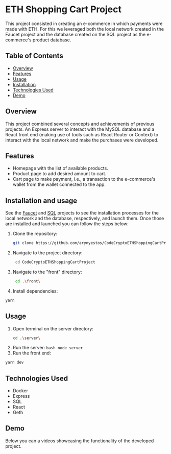 # ETH Shopping Cart Project

This project consisted in creating an e-commerce in which payments were made with ETH. For this we leveraged both the local network created in the Faucet project and the database created on the SQL project as the e-commerce's product database.

## Table of Contents
- [Overview](#overview)
- [Features](#features)
- [Usage](#usage)
- [Installation](#installation)
- [Technologies Used](#technologies-used)
- [Demo](#demo)

## Overview

This project combined several concepts and achievements of previous projects. An Express server to interact with the MySQL database and a React front end (making use of tools such as React Router or Context) to interact with the local network and make the purchases were developed.

## Features

- Homepage with the list of available products.
- Product page to add desired amount to cart.
- Cart page to make payment, i.e., a transaction to the e-commerce's wallet from the wallet connected to the app.

## Installation and usage

See the [Faucet](https://github.com/arynyestos/CodeCryptoFaucetProject) and [SQL](https://github.com/arynyestos/CodeCryptoSqlProject) projects to see the installation processes for the local network and the database, respectively, and launch them. Once those are installed and launched you can follow the steps below:

1. Clone the repository:

   ```bash
   git clone https://github.com/arynyestos/CodeCryptoETHShoppingCartProject.git
   ```

2. Navigate to the project directory:

   ```bash
    cd CodeCryptoETHShoppingCartProject
   ```

3. Navigate to the "front" directory:

   ```bash
    cd .\front\
   ```
   
4. Install dependencies:
```bash
yarn
```
  
   
     
## Usage
   
1. Open terminal on the server directory:
   ```bash
   cd .\server\  
   ```
2. Run the server:
       ```bash
        node server 
       ```
3. Run the front end:
```bash
yarn dev
```

## Technologies Used
- Docker
- Express
- SQL
- React
- Geth

## Demo

Below you can a videos showcasing the functionality of the developed project.



